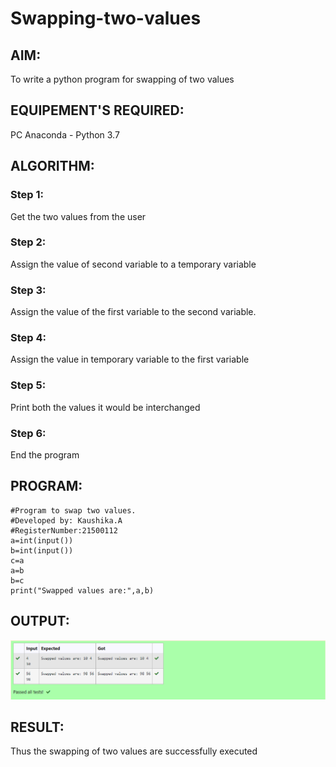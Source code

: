 # Swapping-two-values
## AIM:
To write a python program for swapping of two values
## EQUIPEMENT'S REQUIRED: 
PC
Anaconda - Python 3.7
## ALGORITHM: 
### Step 1:
Get the two values from the user
### Step 2: 
Assign the value of second variable to a temporary variable 
### Step 3: 
Assign the value of the first variable to the second variable.
### Step 4:  
Assign the value in temporary variable to the first variable
### Step 5: 
Print both the values it would be interchanged
### Step 6: 
End the program

## PROGRAM:
```
#Program to swap two values.
#Developed by: Kaushika.A
#RegisterNumber:21500112
a=int(input())
b=int(input())
c=a
a=b
b=c
print("Swapped values are:",a,b)
```

## OUTPUT:
![GitHub Logo](swap.png)

## RESULT:
Thus the swapping of two values are successfully executed



